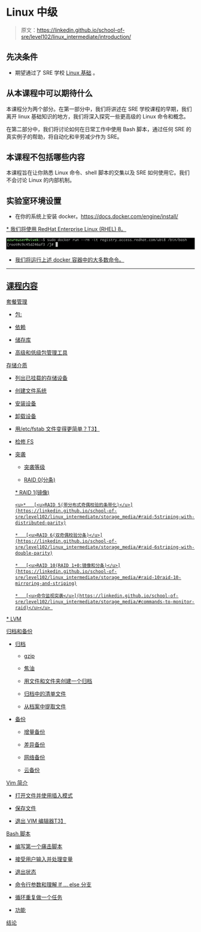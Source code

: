 # Linux 中级

> 原文：<https://linkedin.github.io/school-of-sre/level102/linux_intermediate/introduction/>

## 先决条件

*   期望通过了 SRE 学校 [<u>Linux 基础</u>](https://linkedin.github.io/school-of-sre/level101/linux_basics/intro/) 。

## 从本课程中可以期待什么

本课程分为两个部分。在第一部分中，我们将讲述在 SRE 学校课程的早期，我们离开 linux 基础知识的地方，我们将深入探究一些更高级的 Linux 命令和概念。

在第二部分中，我们将讨论如何在日常工作中使用 Bash 脚本，通过任何 SRE 的真实例子的帮助，将自动化和辛劳减少作为 SRE。

## 本课程不包括哪些内容

本课程旨在让你熟悉 Linux 命令、shell 脚本的交集以及 SRE 如何使用它。我们不会讨论 Linux 的内部机制。

## 实验室环境设置

*   在你的系统上安装 docker。[<u>https://docs.docker.com/engine/install/</u>](https://docs.docker.com/engine/install/)

<u>*   我们将使用 RedHat Enterprise Linux (RHEL) 8。</u> 

 <u>![](img/b54459c27bfd2f8612c58bdc04f924d4.png)

*   我们将运行上述 docker 容器中的大多数命令。

__________________________________________________________________________

## 课程内容

[<u>套餐管理</u>](https://linkedin.github.io/school-of-sre/level102/linux_intermediate/package_management/)

*   [<u>包:</u>](https://linkedin.github.io/school-of-sre/level102/linux_intermediate/package_management/#package)

*   [<u>依赖</u>](https://linkedin.github.io/school-of-sre/level102/linux_intermediate/package_management/#dependencies)

*   [<u>储存库</u>](https://linkedin.github.io/school-of-sre/level102/linux_intermediate/package_management/#repository)

*   [<u>高级和低级包管理工具</u>](https://linkedin.github.io/school-of-sre/level102/linux_intermediate/package_management/#high-level-and-low-level-package-management-tools)

[<u>存储介质</u>](https://linkedin.github.io/school-of-sre/level102/linux_intermediate/storage_media/)

*   [<u>列出已挂载的存储设备</u>](https://linkedin.github.io/school-of-sre/level102/linux_intermediate/storage_media/#listing-the-mounted-storage-devices)

*   [<u>创建文件系统</u>](https://linkedin.github.io/school-of-sre/level102/linux_intermediate/storage_media/#creating-a-filesystem)

*   [<u>安装设备</u>](https://linkedin.github.io/school-of-sre/level102/linux_intermediate/storage_media/#mounting-the-device)

*   [<u>卸载设备</u>](https://linkedin.github.io/school-of-sre/level102/linux_intermediate/storage_media/#unmounting-the-device)

*   [<u>用/etc/fstab 文件变得更简单？</u>T3】](https://linkedin.github.io/school-of-sre/level102/linux_intermediate/storage_media/#making-it-easier-with-etcfstab-file)

*   [<u>检修 FS</u>](https://linkedin.github.io/school-of-sre/level102/linux_intermediate/storage_media/#checking-and-repairing-fs)

*   [<u>突袭</u>](https://linkedin.github.io/school-of-sre/level102/linux_intermediate/storage_media/#raid)

    *   [<u>突袭等级</u>](https://linkedin.github.io/school-of-sre/level102/linux_intermediate/storage_media/#raid-levels)

    *   [](https://linkedin.github.io/school-of-sre/level102/linux_intermediate/storage_media/#raid-0-striping)<u>RAID 0(分条)</u>

    <u>*   [<u>RAID 1(镜像)</u>](https://linkedin.github.io/school-of-sre/level102/linux_intermediate/storage_media/#raid-1mirroring)

        <u>*   [<u>RAID 5(带分布式奇偶校验的条带化)</u>](https://linkedin.github.io/school-of-sre/level102/linux_intermediate/storage_media/#raid-5striping-with-distributed-parity)

        *   [<u>RAID 6(双奇偶校验分条)</u>](https://linkedin.github.io/school-of-sre/level102/linux_intermediate/storage_media/#raid-6striping-with-double-parity)

        *   [<u>RAID 10(RAID 1+0:镜像和分条)</u>](https://linkedin.github.io/school-of-sre/level102/linux_intermediate/storage_media/#raid-10raid-10-mirroring-and-striping)

        *   [<u>命令监视突袭</u>](https://linkedin.github.io/school-of-sre/level102/linux_intermediate/storage_media/#commands-to-monitor-raid)</u></u> 
<u><u>*   [<u>LVM</u>](https://linkedin.github.io/school-of-sre/level102/linux_intermediate/storage_media/#lvm)</u></u> 

 <u><u><u>[<u>归档和备份</u>](https://linkedin.github.io/school-of-sre/level102/linux_intermediate/archiving_backup/)

*   [<u>归档</u>](https://linkedin.github.io/school-of-sre/level102/linux_intermediate/archiving_backup/#archiving)

    *   [<u>gzip</u>](https://linkedin.github.io/school-of-sre/level102/linux_intermediate/archiving_backup/#gzip)

    *   [<u>焦油</u>](https://linkedin.github.io/school-of-sre/level102/linux_intermediate/archiving_backup/#tar)

    *   [<u>用文件和文件夹创建一个归档</u>](https://linkedin.github.io/school-of-sre/level102/linux_intermediate/archiving_backup/#create-an-archive-with-files-and-folder)

    *   [<u>归档中的清单文件</u>](https://linkedin.github.io/school-of-sre/level102/linux_intermediate/archiving_backup/#listing-files-in-the-archive)

    *   [<u>从档案中提取文件</u>](https://linkedin.github.io/school-of-sre/level102/linux_intermediate/archiving_backup/#extract-files-from-the-archive)

*   [<u>备份</u>](https://linkedin.github.io/school-of-sre/level102/linux_intermediate/archiving_backup/#backup)

    *   [<u>增量备份</u>](https://linkedin.github.io/school-of-sre/level102/linux_intermediate/archiving_backup/#incremental-backup)

    *   [<u>差异备份</u>](https://linkedin.github.io/school-of-sre/level102/linux_intermediate/archiving_backup/#differential-backup)

    *   [<u>网络备份</u>](https://linkedin.github.io/school-of-sre/level102/linux_intermediate/archiving_backup/#network-backup)

    *   [<u>云备份</u>](https://linkedin.github.io/school-of-sre/level102/linux_intermediate/archiving_backup/#cloud-backup)

[<u>Vim 简介</u>](https://linkedin.github.io/school-of-sre/level102/linux_intermediate/introvim/)

*   [<u>打开文件并使用插入模式</u>](https://linkedin.github.io/school-of-sre/level102/linux_intermediate/introvim/#opening-a-file-and-using-insert-mode)

*   [<u>保存文件</u>](https://linkedin.github.io/school-of-sre/level102/linux_intermediate/introvim/#saving-a-file)

*   [<u>退出 VIM 编辑器</u>T3】](https://linkedin.github.io/school-of-sre/level102/linux_intermediate/introvim/#exiting-the-vim-editor)

[<u>Bash 脚本</u>](https://linkedin.github.io/school-of-sre/level102/linux_intermediate/bashscripting/)

*   [<u>编写第一个痛击脚本</u>](https://linkedin.github.io/school-of-sre/level102/linux_intermediate/bashscripting/#writing-the-first-bash-script)

*   [<u>接受用户输入并处理变量</u>](https://linkedin.github.io/school-of-sre/level102/linux_intermediate/bashscripting/#taking-user-input-and-working-with-variables)

*   [<u>退出状态</u>](https://linkedin.github.io/school-of-sre/level102/linux_intermediate/bashscripting/#exit-status)

*   [<u>命令行参数和理解 If … else 分支</u>](https://linkedin.github.io/school-of-sre/level102/linux_intermediate/bashscripting/#command-line-arguments-and-understanding-if-..-else-branching)

*   [<u>循环重复做一个任务</u>](https://linkedin.github.io/school-of-sre/level102/linux_intermediate/bashscripting/#looping-over-to-do-a-repeated-task.)

*   [<u>功能</u>](https://linkedin.github.io/school-of-sre/level102/linux_intermediate/bashscripting/#function)

[<u>结论</u>](https://linkedin.github.io/school-of-sre/level102/linux_intermediate/conclusion/)</u></u></u></u>